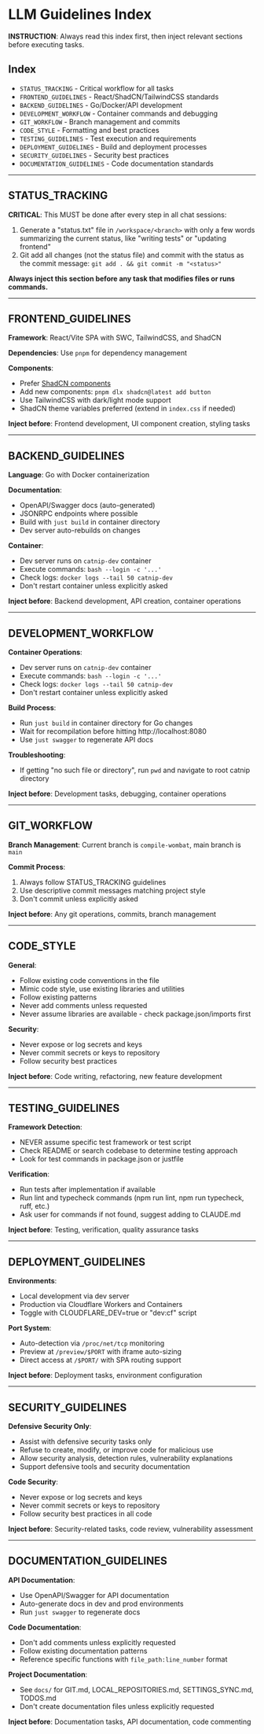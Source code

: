# LLM Guidelines Index

**INSTRUCTION**: Always read this index first, then inject relevant sections before executing tasks.

## Index

- `STATUS_TRACKING` - Critical workflow for all tasks
- `FRONTEND_GUIDELINES` - React/ShadCN/TailwindCSS standards
- `BACKEND_GUIDELINES` - Go/Docker/API development
- `DEVELOPMENT_WORKFLOW` - Container commands and debugging
- `GIT_WORKFLOW` - Branch management and commits
- `CODE_STYLE` - Formatting and best practices
- `TESTING_GUIDELINES` - Test execution and requirements
- `DEPLOYMENT_GUIDELINES` - Build and deployment processes
- `SECURITY_GUIDELINES` - Security best practices
- `DOCUMENTATION_GUIDELINES` - Code documentation standards

---

## STATUS_TRACKING

**CRITICAL**: This MUST be done after every step in all chat sessions:

1. Generate a "status.txt" file in `/workspace/<branch>` with only a few words summarizing the current status, like "writing tests" or "updating frontend"
2. Git add all changes (not the status file) and commit with the status as the commit message: `git add . && git commit -m "<status>"`

**Always inject this section before any task that modifies files or runs commands.**

---

## FRONTEND_GUIDELINES

**Framework**: React/Vite SPA with SWC, TailwindCSS, and ShadCN

**Dependencies**: Use `pnpm` for dependency management

**Components**: 
- Prefer [ShadCN components](https://ui.shadcn.com/docs/components)
- Add new components: `pnpm dlx shadcn@latest add button`
- Use TailwindCSS with dark/light mode support
- ShadCN theme variables preferred (extend in `index.css` if needed)

**Inject before**: Frontend development, UI component creation, styling tasks

---

## BACKEND_GUIDELINES

**Language**: Go with Docker containerization

**Documentation**: 
- OpenAPI/Swagger docs (auto-generated)
- JSONRPC endpoints where possible
- Build with `just build` in container directory
- Dev server auto-rebuilds on changes

**Container**: 
- Dev server runs on `catnip-dev` container
- Execute commands: `bash --login -c '...'`
- Check logs: `docker logs --tail 50 catnip-dev`
- Don't restart container unless explicitly asked

**Inject before**: Backend development, API creation, container operations

---

## DEVELOPMENT_WORKFLOW

**Container Operations**:
- Dev server runs on `catnip-dev` container
- Execute commands: `bash --login -c '...'`
- Check logs: `docker logs --tail 50 catnip-dev`
- Don't restart container unless explicitly asked

**Build Process**:
- Run `just build` in container directory for Go changes
- Wait for recompilation before hitting http://localhost:8080
- Use `just swagger` to regenerate API docs

**Troubleshooting**:
- If getting "no such file or directory", run `pwd` and navigate to root catnip directory

**Inject before**: Development tasks, debugging, container operations

---

## GIT_WORKFLOW

**Branch Management**: Current branch is `compile-wombat`, main branch is `main`

**Commit Process**:
1. Always follow STATUS_TRACKING guidelines
2. Use descriptive commit messages matching project style
3. Don't commit unless explicitly asked

**Inject before**: Any git operations, commits, branch management

---

## CODE_STYLE

**General**:
- Follow existing code conventions in the file
- Mimic code style, use existing libraries and utilities
- Follow existing patterns
- Never add comments unless requested
- Never assume libraries are available - check package.json/imports first

**Security**:
- Never expose or log secrets and keys
- Never commit secrets or keys to repository
- Follow security best practices

**Inject before**: Code writing, refactoring, new feature development

---

## TESTING_GUIDELINES

**Framework Detection**:
- NEVER assume specific test framework or test script
- Check README or search codebase to determine testing approach
- Look for test commands in package.json or justfile

**Verification**:
- Run tests after implementation if available
- Run lint and typecheck commands (npm run lint, npm run typecheck, ruff, etc.)
- Ask user for commands if not found, suggest adding to CLAUDE.md

**Inject before**: Testing, verification, quality assurance tasks

---

## DEPLOYMENT_GUIDELINES

**Environments**:
- Local development via dev server
- Production via Cloudflare Workers and Containers
- Toggle with CLOUDFLARE_DEV=true or "dev:cf" script

**Port System**:
- Auto-detection via `/proc/net/tcp` monitoring
- Preview at `/preview/$PORT` with iframe auto-sizing
- Direct access at `/$PORT/` with SPA routing support

**Inject before**: Deployment tasks, environment configuration

---

## SECURITY_GUIDELINES

**Defensive Security Only**:
- Assist with defensive security tasks only
- Refuse to create, modify, or improve code for malicious use
- Allow security analysis, detection rules, vulnerability explanations
- Support defensive tools and security documentation

**Code Security**:
- Never expose or log secrets and keys
- Never commit secrets or keys to repository
- Follow security best practices in all code

**Inject before**: Security-related tasks, code review, vulnerability assessment

---

## DOCUMENTATION_GUIDELINES

**API Documentation**:
- Use OpenAPI/Swagger for API documentation
- Auto-generate docs in dev and prod environments
- Run `just swagger` to regenerate docs

**Code Documentation**:
- Don't add comments unless explicitly requested
- Follow existing documentation patterns
- Reference specific functions with `file_path:line_number` format

**Project Documentation**:
- See `docs/` for GIT.md, LOCAL_REPOSITORIES.md, SETTINGS_SYNC.md, TODOS.md
- Don't create documentation files unless explicitly requested

**Inject before**: Documentation tasks, API documentation, code commenting